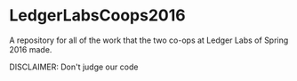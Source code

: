 # LedgerLabsCoops2016
A repository for all of the work that the two co-ops at Ledger Labs of Spring 2016 made.

DISCLAIMER: Don't judge our code
